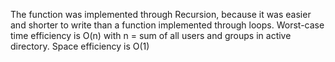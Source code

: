The function was implemented through Recursion, because it was easier and shorter to write than a function implemented through loops.
Worst-case time efficiency is O(n)  with n = sum of all users and groups in active directory.
Space efficiency is O(1)